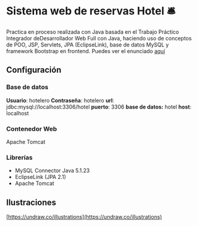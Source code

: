 # Sistema web de reservas Hotel 🛎️

Practica en proceso realizada con Java basada en el Trabajo Práctico Integrador deDesarrollador Web Full con Java, haciendo uso de conceptos de POO, JSP, Servlets, JPA (EclipseLink), base de datos MySQL y framework Bootstrap en frontend. Puedes ver el enunciado [aquí](https://github.com/AndresRDC/ReservasHotel/blob/main/ConsignaTPFinalIntegrador.pdf)
## Configuración

### Base de datos

**Usuario**: hotelero
**Contraseña**: hotelero
**url**: jdbc:mysql://localhost:3306/hotel
**puerto**: 3306
**base de datos:** hotel
**host**: localhost

### Contenedor Web

Apache Tomcat

### Librerías

- MySQL Connector Java 5.1.23
- EclipseLink (JPA 2.1)
- Apache Tomcat

## Ilustraciones

[https://undraw.co/illustrations](https://undraw.co/illustrations)